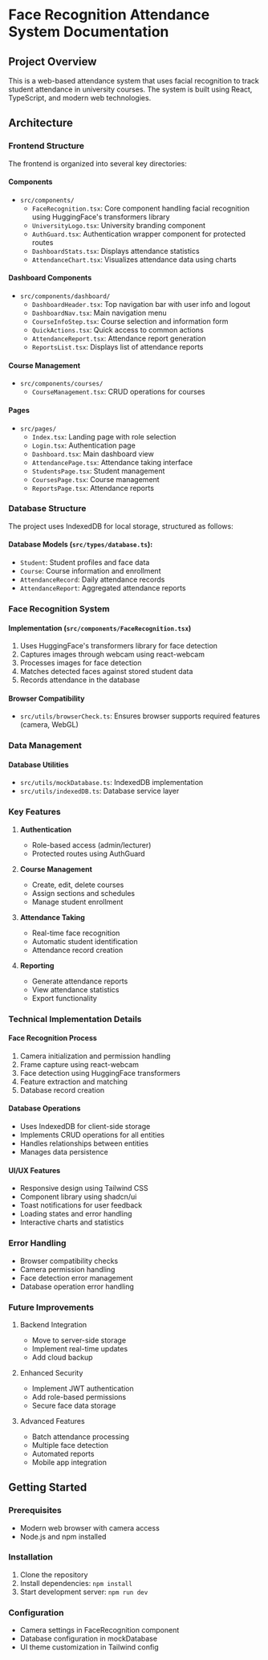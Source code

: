 # Face Recognition Attendance System Documentation

## Project Overview
This is a web-based attendance system that uses facial recognition to track student attendance in university courses. The system is built using React, TypeScript, and modern web technologies.

## Architecture

### Frontend Structure
The frontend is organized into several key directories:

#### Components
- `src/components/`
  - `FaceRecognition.tsx`: Core component handling facial recognition using HuggingFace's transformers library
  - `UniversityLogo.tsx`: University branding component
  - `AuthGuard.tsx`: Authentication wrapper component for protected routes
  - `DashboardStats.tsx`: Displays attendance statistics
  - `AttendanceChart.tsx`: Visualizes attendance data using charts

#### Dashboard Components
- `src/components/dashboard/`
  - `DashboardHeader.tsx`: Top navigation bar with user info and logout
  - `DashboardNav.tsx`: Main navigation menu
  - `CourseInfoStep.tsx`: Course selection and information form
  - `QuickActions.tsx`: Quick access to common actions
  - `AttendanceReport.tsx`: Attendance report generation
  - `ReportsList.tsx`: Displays list of attendance reports

#### Course Management
- `src/components/courses/`
  - `CourseManagement.tsx`: CRUD operations for courses

#### Pages
- `src/pages/`
  - `Index.tsx`: Landing page with role selection
  - `Login.tsx`: Authentication page
  - `Dashboard.tsx`: Main dashboard view
  - `AttendancePage.tsx`: Attendance taking interface
  - `StudentsPage.tsx`: Student management
  - `CoursesPage.tsx`: Course management
  - `ReportsPage.tsx`: Attendance reports

### Database Structure
The project uses IndexedDB for local storage, structured as follows:

#### Database Models (`src/types/database.ts`):
- `Student`: Student profiles and face data
- `Course`: Course information and enrollment
- `AttendanceRecord`: Daily attendance records
- `AttendanceReport`: Aggregated attendance reports

### Face Recognition System

#### Implementation (`src/components/FaceRecognition.tsx`)
1. Uses HuggingFace's transformers library for face detection
2. Captures images through webcam using react-webcam
3. Processes images for face detection
4. Matches detected faces against stored student data
5. Records attendance in the database

#### Browser Compatibility
- `src/utils/browserCheck.ts`: Ensures browser supports required features (camera, WebGL)

### Data Management

#### Database Utilities
- `src/utils/mockDatabase.ts`: IndexedDB implementation
- `src/utils/indexedDB.ts`: Database service layer

### Key Features

1. **Authentication**
   - Role-based access (admin/lecturer)
   - Protected routes using AuthGuard

2. **Course Management**
   - Create, edit, delete courses
   - Assign sections and schedules
   - Manage student enrollment

3. **Attendance Taking**
   - Real-time face recognition
   - Automatic student identification
   - Attendance record creation

4. **Reporting**
   - Generate attendance reports
   - View attendance statistics
   - Export functionality

### Technical Implementation Details

#### Face Recognition Process
1. Camera initialization and permission handling
2. Frame capture using react-webcam
3. Face detection using HuggingFace transformers
4. Feature extraction and matching
5. Database record creation

#### Database Operations
- Uses IndexedDB for client-side storage
- Implements CRUD operations for all entities
- Handles relationships between entities
- Manages data persistence

#### UI/UX Features
- Responsive design using Tailwind CSS
- Component library using shadcn/ui
- Toast notifications for user feedback
- Loading states and error handling
- Interactive charts and statistics

### Error Handling
- Browser compatibility checks
- Camera permission handling
- Face detection error management
- Database operation error handling

### Future Improvements
1. Backend Integration
   - Move to server-side storage
   - Implement real-time updates
   - Add cloud backup

2. Enhanced Security
   - Implement JWT authentication
   - Add role-based permissions
   - Secure face data storage

3. Advanced Features
   - Batch attendance processing
   - Multiple face detection
   - Automated reports
   - Mobile app integration

## Getting Started

### Prerequisites
- Modern web browser with camera access
- Node.js and npm installed

### Installation
1. Clone the repository
2. Install dependencies: `npm install`
3. Start development server: `npm run dev`

### Configuration
- Camera settings in FaceRecognition component
- Database configuration in mockDatabase
- UI theme customization in Tailwind config